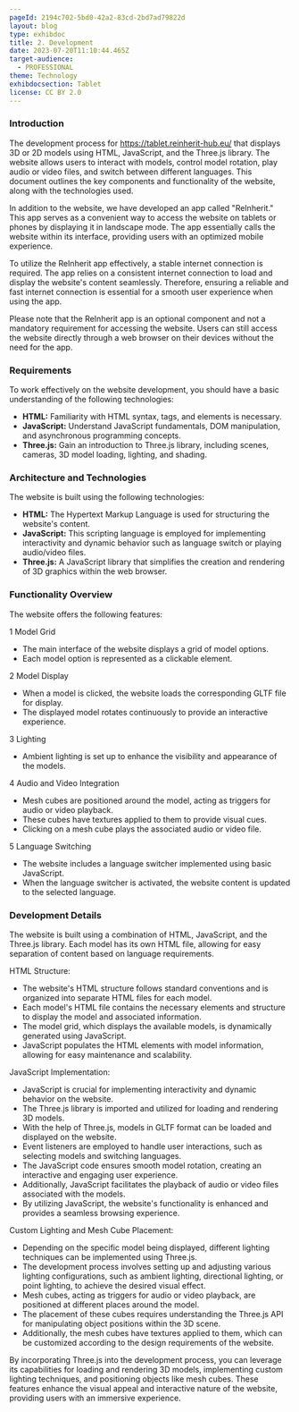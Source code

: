 ```yaml
---
pageId: 2194c702-5bd0-42a2-83cd-2bd7ad79822d
layout: blog
type: exhibdoc
title: 2. Development
date: 2023-07-20T11:10:44.465Z
target-audience:
  - PROFESSIONAL
theme: Technology
exhibdocsection: Tablet
license: CC BY 2.0
---
```

### **I﻿ntroduction**

The development process for <https://tablet.reinherit-hub.eu/> that displays 3D or 2D models using HTML, JavaScript, and the Three.js library. The website allows users to interact with models, control model rotation, play audio or video files, and switch between different languages. This document outlines the key components and functionality of the website, along with the technologies used.

In addition to the website, we have developed an app called "ReInherit." This app serves as a convenient way to access the website on tablets or phones by displaying it in landscape mode. The app essentially calls the website within its interface, providing users with an optimized mobile experience.

To utilize the ReInherit app effectively, a stable internet connection is required. The app relies on a consistent internet connection to load and display the website's content seamlessly. Therefore, ensuring a reliable and fast internet connection is essential for a smooth user experience when using the app. 

Please note that the ReInherit app is an optional component and not a mandatory requirement for accessing the website. Users can still access the website directly through a web browser on their devices without the need for the app.

### **Requirements**

To work effectively on the website development, you should have a basic understanding of the following technologies:

* **HTML:** Familiarity with HTML syntax, tags, and elements is necessary.
* **JavaScript:** Understand JavaScript fundamentals, DOM manipulation, and asynchronous programming concepts.
* **Three.js:** Gain an introduction to Three.js library, including scenes, cameras, 3D model loading, lighting, and shading.

### **Architecture and Technologies**

The website is built using the following technologies:

* **HTML:** The Hypertext Markup Language is used for structuring the website's content.
* **JavaScript:** This scripting language is employed for implementing interactivity and dynamic behavior such as language switch or playing audio/video files.
* **Three.js:** A JavaScript library that simplifies the creation and rendering of 3D graphics within the web browser.

### **Functionality Overview**

The website offers the following features:

1 Model Grid

* The main interface of the website displays a grid of model options.   
* Each model option is represented as a clickable element.

2 Model Display

* When a model is clicked, the website loads the corresponding GLTF file for display.
* The displayed model rotates continuously to provide an interactive experience.

3 Lighting

* Ambient lighting is set up to enhance the visibility and appearance of the models.

4 Audio and Video Integration

* Mesh cubes are positioned around the model, acting as triggers for audio or video playback.
* These cubes have textures applied to them to provide visual cues.
* Clicking on a mesh cube plays the associated audio or video file.

5 Language Switching

* The website includes a language switcher implemented using basic JavaScript.
* When the language switcher is activated, the website content is updated to the selected language.

### **Development Details**

The website is built using a combination of HTML, JavaScript, and the Three.js library. Each model has its own HTML file, allowing for easy separation of content based on language requirements.

HTML Structure:

* The website's HTML structure follows standard conventions and is organized into separate HTML files for each model.
* Each model's HTML file contains the necessary elements and structure to display the model and associated information.
* The model grid, which displays the available models, is dynamically generated using JavaScript.
* JavaScript populates the HTML elements with model information, allowing for easy maintenance and scalability.

JavaScript Implementation:

* JavaScript is crucial for implementing interactivity and dynamic behavior on the website.
* The Three.js library is imported and utilized for loading and rendering 3D models.
* With the help of Three.js, models in GLTF format can be loaded and displayed on the website.
* Event listeners are employed to handle user interactions, such as selecting models and switching languages.
* The JavaScript code ensures smooth model rotation, creating an interactive and engaging user experience.
* Additionally, JavaScript facilitates the playback of audio or video files associated with the models.
* By utilizing JavaScript, the website's functionality is enhanced and provides a seamless browsing experience.

Custom Lighting and Mesh Cube Placement:

* Depending on the specific model being displayed, different lighting techniques can be implemented using Three.js.
* The development process involves setting up and adjusting various lighting configurations, such as ambient lighting, directional lighting, or point lighting, to achieve the desired visual effect.
* Mesh cubes, acting as triggers for audio or video playback, are positioned at different places around the model.
* The placement of these cubes requires understanding the Three.js API for manipulating object positions within the 3D scene.
* Additionally, the mesh cubes have textures applied to them, which can be customized according to the design requirements of the website.

By incorporating Three.js into the development process, you can leverage its capabilities for loading and rendering 3D models, implementing custom lighting techniques, and positioning objects like mesh cubes. These features enhance the visual appeal and interactive nature of the website, providing users with an immersive experience.
